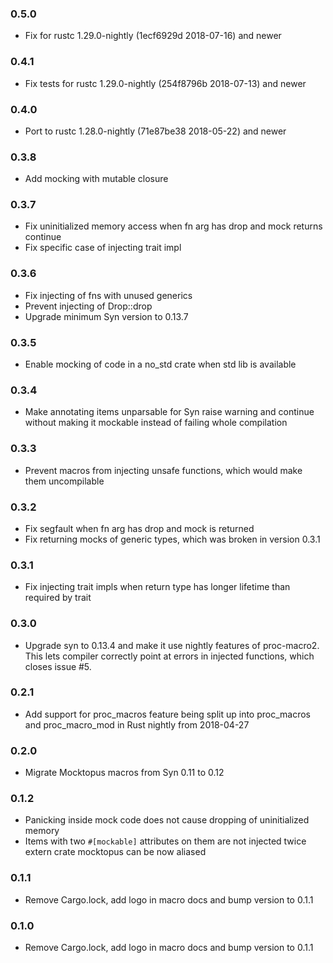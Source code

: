 ### 0.5.0
- Fix for rustc 1.29.0-nightly (1ecf6929d 2018-07-16) and newer
### 0.4.1
- Fix tests for rustc 1.29.0-nightly (254f8796b 2018-07-13) and newer
### 0.4.0
- Port to rustc 1.28.0-nightly (71e87be38 2018-05-22) and newer
### 0.3.8
- Add mocking with mutable closure
### 0.3.7
- Fix uninitialized memory access when fn arg has drop and mock returns continue
- Fix specific case of injecting trait impl
### 0.3.6
- Fix injecting of fns with unused generics
- Prevent injecting of Drop::drop
- Upgrade minimum Syn version to 0.13.7
### 0.3.5
- Enable mocking of code in a no_std crate when std lib is available
### 0.3.4
- Make annotating items unparsable for Syn raise warning and continue without making it mockable instead of failing whole compilation
### 0.3.3
- Prevent macros from injecting unsafe functions, which would make them uncompilable
### 0.3.2
- Fix segfault when fn arg has drop and mock is returned
- Fix returning mocks of generic types, which was broken in version 0.3.1
### 0.3.1
- Fix injecting trait impls when return type has longer lifetime than required by trait
### 0.3.0
- Upgrade syn to 0.13.4 and make it use nightly features of proc-macro2. This lets compiler correctly point at errors in injected functions, which closes issue #5.
### 0.2.1
- Add support for proc_macros feature being split up into proc_macros and proc_macro_mod in Rust nightly from 2018-04-27
### 0.2.0
- Migrate Mocktopus macros from Syn 0.11 to 0.12
### 0.1.2
- Panicking inside mock code does not cause dropping of uninitialized memory
- Items with two `#[mockable]` attributes on them are not injected twice
extern crate mocktopus can be now aliased
### 0.1.1
- Remove Cargo.lock, add logo in macro docs and bump version to 0.1.1
### 0.1.0
- Remove Cargo.lock, add logo in macro docs and bump version to 0.1.1

